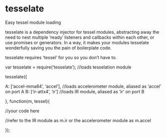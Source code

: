 tesselate
=========

Easy tessel module loading

tesselate is a dependency injector for tessel modules, abstracting away the need to nest multiple ‘ready’ listeners and callbacks within each other, or use promises or generators. In a way, it makes your modules tesselate wonderfully saving you the pain of boilerplate code. 

tesselate requires ‘tessel’ for you so you don’t have to. 

var tesselate = require(‘tesselate’); //loads tesselation module


tesselate({

  A: [‘accel-mma84’, ‘accel’], //loads accelerometer module, aliased as ‘accel’ on port A
  B: [‘ir-attx4’, ‘ir’] //loads IR module, aliased as ‘ir’ on port B

}, function(m, tessel){

//your code here

//refer to the IR module as m.ir or the accelerometer module as m.accel

});

